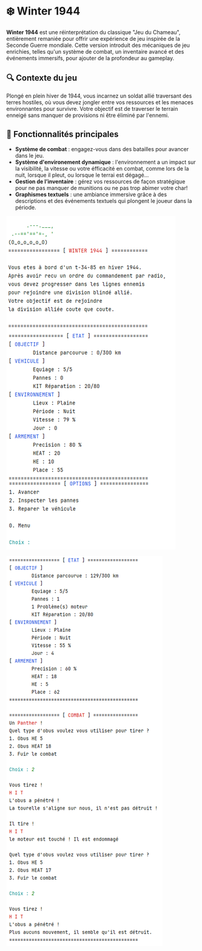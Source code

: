 # ❄️ Winter 1944

**Winter 1944** est une réinterprétation du classique "Jeu du Chameau", entièrement remaniée pour offrir une expérience de jeu inspirée de la Seconde Guerre mondiale. Cette version introduit des mécaniques de jeu enrichies, telles qu'un système de combat, un inventaire avancé et des événements immersifs, pour ajouter de la profondeur au gameplay.

## 🔍 Contexte du jeu

Plongé en plein hiver de 1944, vous incarnez un soldat allié traversant des terres hostiles, où vous devez jongler entre vos ressources et les menaces environnantes pour survivre. Votre objectif est de traverser le terrain enneigé sans manquer de provisions ni être éliminé par l'ennemi.

## 🚀 Fonctionnalités principales
- **Système de combat** : engagez-vous dans des batailles pour avancer dans le jeu.
- **Système d'environement dynamique** : l'environnement a un impact sur la visibilité, la vitesse ou votre éfficacité en combat, comme lors de la nuit, lorsque il pleut, ou lorsque le terrai est dégagé...
- **Gestion de l’inventaire** : gérez vos ressources de façon stratégique pour ne pas manquer de munitions ou ne pas trop abimer votre char!
- **Graphismes textuels** : une ambiance immersive grâce à des descriptions et des événements textuels qui plongent le joueur dans la période.

![Winter 1944 Depart](images/illustration.png) 

![Winter 1944 Combat](images/combat.png) 